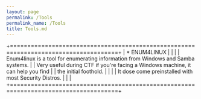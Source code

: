 ```yaml
---
layout: page
permalink: /Tools
permalink_name: /Tools
title: Tools.md
---
```


+=====================================================================================+
| * ENUM4LINUX                                                                        |
|                                                                                     |
| Enum4linux is a tool for enumerating information from Windows and Samba systems.    |
| Very useful during CTF if you're facing a Windows machine, it can help you find     |
| the initial foothold.                                                               |
|                                                                                     |
| It dose come preinstalled with most Security Distros.                               |
|                                                                                     |
+=====================================================================================+
